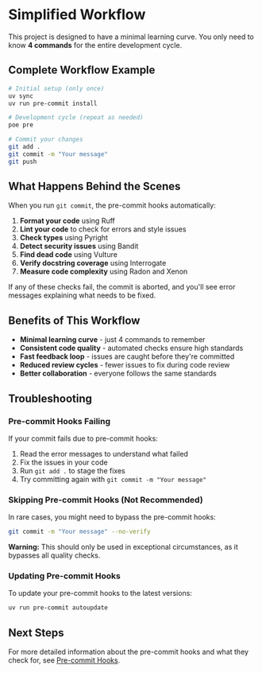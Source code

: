 # Simplified Workflow

This project is designed to have a minimal learning curve. You only need to know **4 commands** for the entire development cycle.

## Complete Workflow Example

```bash
# Initial setup (only once)
uv sync
uv run pre-commit install

# Development cycle (repeat as needed)
poe pre

# Commit your changes
git add .
git commit -m "Your message"
git push
```

## What Happens Behind the Scenes

When you run `git commit`, the pre-commit hooks automatically:

1. **Format your code** using Ruff
1. **Lint your code** to check for errors and style issues
1. **Check types** using Pyright
1. **Detect security issues** using Bandit
1. **Find dead code** using Vulture
1. **Verify docstring coverage** using Interrogate
1. **Measure code complexity** using Radon and Xenon

If any of these checks fail, the commit is aborted, and you'll see error messages explaining what needs to be fixed.

## Benefits of This Workflow

- **Minimal learning curve** - just 4 commands to remember
- **Consistent code quality** - automated checks ensure high standards
- **Fast feedback loop** - issues are caught before they're committed
- **Reduced review cycles** - fewer issues to fix during code review
- **Better collaboration** - everyone follows the same standards

## Troubleshooting

### Pre-commit Hooks Failing

If your commit fails due to pre-commit hooks:

1. Read the error messages to understand what failed
1. Fix the issues in your code
1. Run `git add .` to stage the fixes
1. Try committing again with `git commit -m "Your message"`

### Skipping Pre-commit Hooks (Not Recommended)

In rare cases, you might need to bypass the pre-commit hooks:

```bash
git commit -m "Your message" --no-verify
```

**Warning:** This should only be used in exceptional circumstances, as it bypasses all quality checks.

### Updating Pre-commit Hooks

To update your pre-commit hooks to the latest versions:

```bash
uv run pre-commit autoupdate
```

## Next Steps

For more detailed information about the pre-commit hooks and what they check for, see [Pre-commit Hooks](pre-commit-hooks.md).
